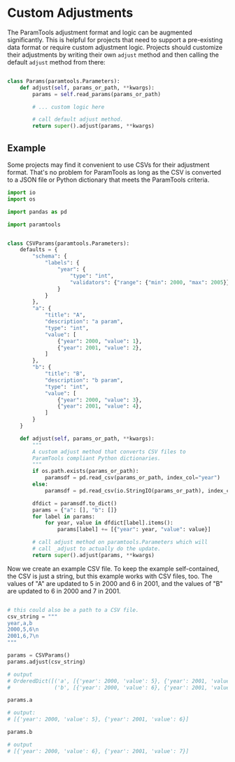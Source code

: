 # Custom Adjustments

The ParamTools adjustment format and logic can be augmented significantly. This is helpful for projects that need to support a pre-existing data format or require custom adjustment logic. Projects should customize their adjustments by writing their own `adjust` method and then calling the default `adjust` method from there:


```python

class Params(paramtools.Parameters):
    def adjust(self, params_or_path, **kwargs):
        params = self.read_params(params_or_path)

        # ... custom logic here

        # call default adjust method.
        return super().adjust(params, **kwargs)

```


## Example

Some projects may find it convenient to use CSVs for their adjustment format. That's no problem for ParamTools as long as the CSV is converted to a JSON file or Python dictionary that meets the ParamTools criteria.

```python
import io
import os

import pandas as pd

import paramtools


class CSVParams(paramtools.Parameters):
    defaults = {
        "schema": {
            "labels": {
                "year": {
                    "type": "int",
                    "validators": {"range": {"min": 2000, "max": 2005}}
                }
            }
        },
        "a": {
            "title": "A",
            "description": "a param",
            "type": "int",
            "value": [
                {"year": 2000, "value": 1},
                {"year": 2001, "value": 2},
            ]
        },
        "b": {
            "title": "B",
            "description": "b param",
            "type": "int",
            "value": [
                {"year": 2000, "value": 3},
                {"year": 2001, "value": 4},
            ]
        }
    }

    def adjust(self, params_or_path, **kwargs):
        """
        A custom adjust method that converts CSV files to
        ParamTools compliant Python dictionaries.
        """
        if os.path.exists(params_or_path):
            paramsdf = pd.read_csv(params_or_path, index_col="year")
        else:
            paramsdf = pd.read_csv(io.StringIO(params_or_path), index_col="year")

        dfdict = paramsdf.to_dict()
        params = {"a": [], "b": []}
        for label in params:
            for year, value in dfdict[label].items():
                params[label] += [{"year": year, "value": value}]

        # call adjust method on paramtools.Parameters which will
        # call _adjust to actually do the update.
        return super().adjust(params, **kwargs)

```

Now we create an example CSV file. To keep the example self-contained, the CSV is just a string, but this example works with CSV files, too. The values of "A" are updated to 5 in 2000 and 6 in 2001, and the values of "B" are updated to 6 in 2000 and 7 in 2001.


```python

# this could also be a path to a CSV file.
csv_string = """
year,a,b
2000,5,6\n
2001,6,7\n
"""

params = CSVParams()
params.adjust(csv_string)

# output
# OrderedDict([('a', [{'year': 2000, 'value': 5}, {'year': 2001, 'value': 6}]),
#              ('b', [{'year': 2000, 'value': 6}, {'year': 2001, 'value': 7}])])

params.a

# output:
# [{'year': 2000, 'value': 5}, {'year': 2001, 'value': 6}]

params.b

# output
# [{'year': 2000, 'value': 6}, {'year': 2001, 'value': 7}]

```